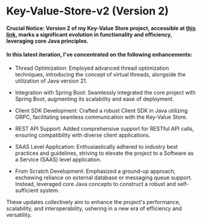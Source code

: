 # Key-Value-Store-v2 (Version 2)

#### Crucial Notice: Version 2 of my Key-Value Store project, accessible at [this link](https://github.com/HRS05/Key-Value-Store), marks a significant evolution in functionality and efficiency, leveraging core Java principles.
#### In this latest iteration, I've concentrated on the following enhancements:

* Thread Optimization: Employed advanced thread optimization techniques, introducing the concept of virtual threads, alongside the utilization of Java version 21.

* Integration with Spring Boot: Seamlessly integrated the core project with Spring Boot, augmenting its scalability and ease of deployment.

* Client SDK Development: Crafted a robust Client SDK in Java utilizing GRPC, facilitating seamless communication with the Key-Value Store.

* REST API Support: Added comprehensive support for RESTful API calls, ensuring compatibility with diverse client applications.

* SAAS Level Application: Enthusiastically adhered to industry best practices and guidelines, striving to elevate the project to a Software as a Service (SAAS) level application.

* From Scratch Development: Emphasized a ground-up approach, eschewing reliance on external database or messaging queue support. Instead, leveraged core Java concepts to construct a robust and self-sufficient system.

These updates collectively aim to enhance the project's performance, scalability, and interoperability, ushering in a new era of efficiency and versatility.







